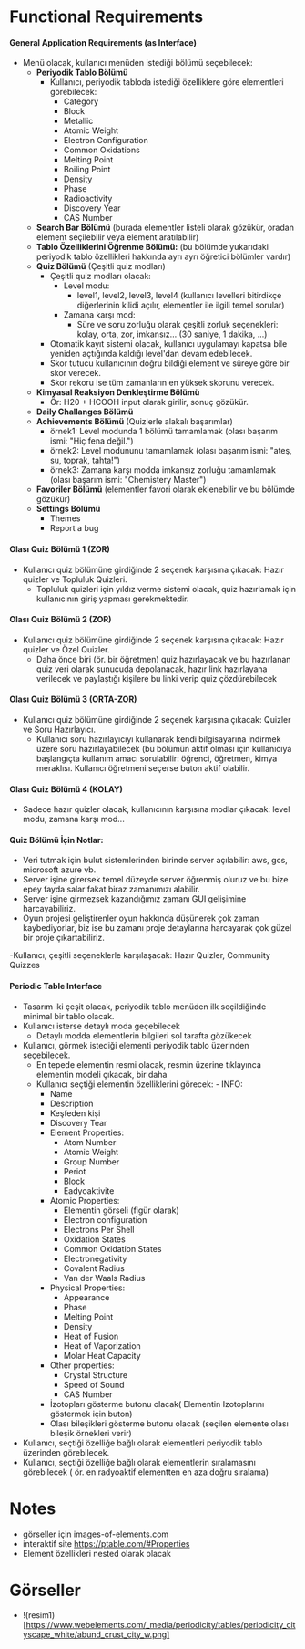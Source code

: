 # Functional Requirements

#### General Application Requirements (as Interface)

- Menü olacak, kullanıcı menüden istediği bölümü seçebilecek:
  - **Periyodik Tablo Bölümü**
    - Kullanıcı, periyodik tabloda istediği özelliklere göre elementleri görebilecek:
      - Category
      - Block
      - Metallic
      - Atomic Weight
      - Electron Configuration
      - Common Oxidations
      - Melting Point
      - Boiling Point
      - Density
      - Phase
      - Radioactivity
      - Discovery Year
      - CAS Number
  - **Search Bar Bölümü** (burada elementler listeli olarak gözükür, oradan element seçilebilir veya element aratılabilir)
  - **Tablo Özelliklerini Öğrenme Bölümü:** (bu bölümde yukarıdaki periyodik tablo özellikleri hakkında ayrı ayrı öğretici bölümler vardır)
  - **Quiz Bölümü** (Çeşitli quiz modları)
    - Çeşitli quiz modları olacak:
      - Level modu:
        - level1, level2, level3, level4 (kullanıcı levelleri bitirdikçe diğerlerinin kilidi açılır, elementler ile ilgili temel sorular)
      - Zamana karşı mod:
        - Süre ve soru zorluğu olarak çeşitli zorluk seçenekleri: kolay, orta, zor, imkansız...  (30 saniye, 1 dakika, ...)
    - Otomatik kayıt sistemi olacak, kullanıcı uygulamayı kapatsa bile yeniden açtığında kaldığı level'dan devam edebilecek.
    - Skor tutucu kullanıcının doğru bildiği element ve süreye göre bir skor verecek.
    - Skor rekoru ise tüm zamanların en yüksek skorunu verecek.
  - **Kimyasal Reaksiyon Denkleştirme Bölümü**
    - Ör: H20 + HCOOH input olarak girilir, sonuç gözükür.
  - **Daily Challanges Bölümü**
  - **Achievements Bölümü** (Quizlerle alakalı başarımlar)
    - örnek1: Level modunda 1 bölümü tamamlamak (olası başarım ismi: "Hiç fena değil.")
    - örnek2: Level modununu tamamlamak (olası başarım ismi: "ateş, su, toprak, tahta!")
    - örnek3: Zamana karşı modda imkansız zorluğu tamamlamak (olası başarım ismi: "Chemistery Master")
  - **Favoriler Bölümü** (elementler favori olarak eklenebilir ve bu bölümde gözükür)
  - **Settings Bölümü**
    - Themes
    - Report a bug

#### Olası Quiz Bölümü 1 (ZOR)
  - Kullanıcı quiz bölümüne girdiğinde 2 seçenek karşısına çıkacak: Hazır quizler ve Topluluk Quizleri.
    - Topluluk quizleri için yıldız verme sistemi olacak, quiz hazırlamak için kullanıcının giriş yapması gerekmektedir.

#### Olası Quiz Bölümü 2 (ZOR)
  - Kullanıcı quiz bölümüne girdiğinde 2 seçenek karşısına çıkacak: Hazır quizler ve Özel Quizler.
    - Daha önce biri (ör. bir öğretmen) quiz hazırlayacak ve bu hazırlanan quiz veri olarak sunucuda depolanacak, hazır link hazırlayana verilecek ve paylaştığı kişilere bu linki verip quiz çözdürebilecek

#### Olası Quiz Bölümü 3 (ORTA-ZOR)
  - Kullanıcı quiz bölümüne girdiğinde 2 seçenek karşısına çıkacak: Quizler ve Soru Hazırlayıcı.
    - Kullanıcı soru hazırlayıcıyı kullanarak kendi bilgisayarına indirmek üzere soru hazırlayabilecek (bu bölümün aktif olması için kullanıcıya başlangıçta kullanım amacı sorulabilir: öğrenci, öğretmen, kimya meraklısı. Kullanıcı öğretmeni seçerse buton aktif olabilir.

#### Olası Quiz Bölümü 4 (KOLAY)
  - Sadece hazır quizler olacak, kullanıcının karşısına modlar çıkacak: level modu, zamana karşı mod...

#### Quiz Bölümü İçin Notlar: 
- Veri tutmak için bulut sistemlerinden birinde server açılabilir: aws, gcs, microsoft azure vb.
- Server işine girersek temel düzeyde server öğrenmiş oluruz ve bu bize epey fayda salar fakat biraz zamanımızı alabilir.
- Server işine girmezsek kazandığımız zamanı GUI gelişimine harcayabiliriz.
- Oyun projesi geliştirenler oyun hakkında düşünerek çok zaman kaybediyorlar, biz ise bu zamanı proje detaylarına harcayarak çok güzel bir proje çıkartabiliriz.




-Kullanıcı, çeşitli seçeneklerle karşılaşacak: Hazır Quizler, Community Quizzes
#### Periodic Table Interface
- Tasarım iki çeşit olacak, periyodik tablo menüden ilk seçildiğinde minimal bir tablo olacak.
- Kullanıcı isterse detaylı moda geçebilecek
  - Detaylı modda elementlerin bilgileri sol tarafta gözükecek
- Kullanıcı, görmek istediği elementi periyodik tablo üzerinden seçebilecek.
  - En tepede elementin resmi olacak, resmin üzerine tıklayınca elementin modeli çıkacak, bir daha 
  - Kullanıcı seçtiği elementin özelliklerini görecek:    - INFO:
      - Name
      - Description
      - Keşfeden kişi
      - Discovery Tear
    - Element Properties:
      - Atom Number
      - Atomic Weight
      - Group Number
      - Periot
      - Block
      - Eadyoaktivite
    - Atomic Properties:
      - Elementin görseli (figür olarak)  
      - Electron configuration
      - Electrons Per Shell
      - Oxidation States
      - Common Oxidation States
      - Electronegativity 
      - Covalent Radius
      - Van der Waals Radius
    - Physical Properties:
      - Appearance
      - Phase
      - Melting Point
      - Density
      - Heat of Fusion
      - Heat of Vaporization
      - Molar Heat Capacity
    - Other properties:
      - Crystal Structure
      - Speed of Sound
      - CAS Number
    - İzotopları gösterme butonu olacak( Elementin Izotoplarını göstermek için buton)
    - Olası bileşikleri gösterme butonu olacak (seçilen elemente olası bileşik örnekleri verir)
- Kullanıcı, seçtiği özelliğe bağlı olarak elementleri periyodik tablo üzerinden görebilecek.
- Kullanıcı, seçtiği özelliğe bağlı olarak elementlerin sıralamasını görebilecek ( ör. en radyoaktif elementten en aza doğru sıralama)

# Notes

- görseller için images-of-elements.com
- interaktif site https://ptable.com/#Properties
- Element özellikleri nested olarak olacak

# Görseller

- !(resim1)[https://www.webelements.com/_media/periodicity/tables/periodicity_cityscape_white/abund_crust_city_w.png]
